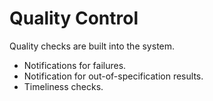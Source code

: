 # Quality Control

Quality checks are built into the system.

- Notifications for failures.
- Notification for out-of-specification results.
- Timeliness checks.

